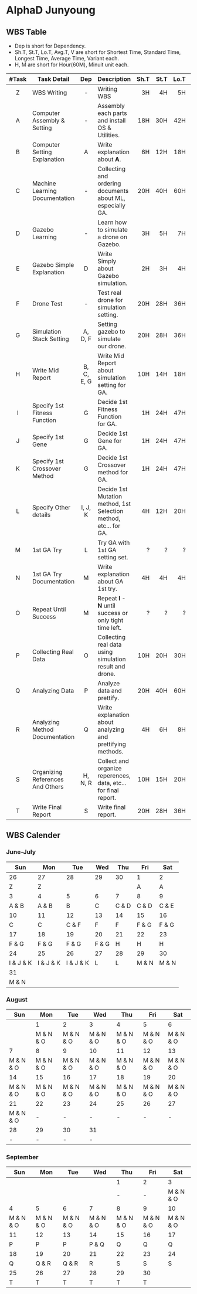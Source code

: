 # AlphaD Junyoung

## WBS Table

- Dep is short for Dependency.
- Sh.T, St.T, Lo.T, Avg.T, V are short for Shortest Time, Standard Time, Longest Time, Average Time, Variant each.
- H, M are short for Hour(60M), Minuit unit each.

| #Task | Task Detail                      | Dep        | Description                                                      | Sh.T | St.T | Lo.T | Avg.T   | V      |
|:-----:|----------------------------------|:----------:|------------------------------------------------------------------|-----:|-----:|-----:|--------:|-------:|
| Z     | WBS Writing                      | -          | Writing WBS                                                      | 3H   | 4H   | 5H   | 4H      | 20M    |
| A     | Computer Assembly & Setting      | -          | Assembly each parts and install OS & Utilities.                  | 18H  | 30H  | 42H  | 30H     | 4H     |
| B     | Computer Setting Explanation     | A          | Write explanation about __A__.                                   | 6H   | 12H  | 18H  | 12H     | 2H     |
| C     | Machine Learning Documentation   | -          | Collecting and ordering documents about ML, especially GA.       | 20H  | 40H  | 60H  | 40H     | 6H 40M |
| D     | Gazebo Learning                  | -          | Learn how to simulate a drone on Gazebo.                         | 3H   | 5H   | 7H   | 5H      | 40M    |
| E     | Gazebo Simple Explanation        | D          | Write Simply about Gazebo simulation.                            | 2H   | 3H   | 4H   | 3H      | 20M    |
| F     | Drone Test                       | -          | Test real drone for simulation setting.                          | 20H  | 28H  | 36H  | 28H     | 2H 40M |
| G     | Simulation Stack Setting         | A, D, F    | Setting gazebo to simulate our drone.                            | 20H  | 28H  | 36H  | 28H     | 2H 40M |
| H     | Write Mid Report                 | B, C, E, G | Write Mid Report about simulation setting for GA.                | 10H  | 14H  | 18H  | 14H     | 1H 20M |
| I     | Specify 1st Fitness Function     | G          | Decide 1st Fitness Function for GA.                              | 1H   | 24H  | 47H  | 24H     | 4H 20M |
| J     | Specify 1st Gene                 | G          | Decide 1st Gene for GA.                                          | 1H   | 24H  | 47H  | 24H     | 4H 20M |
| K     | Specify 1st Crossover Method     | G          | Decide 1st Crossover method for GA.                              | 1H   | 24H  | 47H  | 24H     | 4H 20M |
| L     | Specify Other details            | I, J, K    | Decide 1st Mutation method, 1st Selection method, etc... for GA. | 4H   | 12H  | 20H  | 12H     | 2H 40M |
| M     | 1st GA Try                       | L          | Try GA with 1st GA setting set.                                  | ?    | ?    | ?    | ?       | ?      |
| N     | 1st GA Try Documentation         | M          | Write explanation about GA 1st try.                              | 4H   | 4H   | 4H   | 4H      | 0      |
| O     | Repeat Until Success             | M          | Repeat __I__ - __N__ until success or only tight time left.      | ?    | ?    | ?    | ?       | ?      |
| P     | Collecting Real Data             | O          | Collecting real data using simulation result and drone.          | 10H  | 20H  | 30H  | 20H     | 3H 20M |
| Q     | Analyzing Data                   | P          | Analyze data and prettify.                                       | 20H  | 40H  | 60H  | 40H     | 6H 40M |
| R     | Analyzing Method Documentation   | Q          | Write explanation about analyzing and prettifying methods.       | 4H   | 6H   | 8H   | 6H      | 40M    |
| S     | Organizing References And Others | H, N, R    | Collect and organize reperences, data, etc... for final report.  | 10H  | 15H  | 20H  | 15H     | 1H 40M |
| T     | Write Final Report               | S          | Write final report.                                              | 20H  | 28H  | 36H  | 28H     | 2H 40M |

## WBS Calender

### June-July

| Sun           | Mon           | Tue           | Wed           | Thu           | Fri           | Sat           |
|---------------|---------------|---------------|---------------|---------------|---------------|---------------|
| 26            | 27            | 28            | 29            | 30            | 1             | 2             |
| Z             | Z             |               |               |               | A             | A             |
| 3             | 4             | 5             | 6             | 7             | 8             | 9             |
| A & B         | A & B         | B             | C             | C & D         | C & D         | C & E         |
| 10            | 11            | 12            | 13            | 14            | 15            | 16            |
| C             | C             | C & F         | F             | F             | F & G         | F & G         |
| 17            | 18            | 19            | 20            | 21            | 22            | 23            |
| F & G         | F & G         | F & G         | F & G         | H             | H             | H             |
| 24            | 25            | 26            | 27            | 28            | 29            | 30            |
| I & J & K     | I & J & K     | I & J & K     | L             | L             | M & N         | M & N         |
| 31            |               |               |               |               |               |               |
| M & N         |               |               |               |               |               |               |

### August

| Sun           | Mon           | Tue           | Wed           | Thu           | Fri           | Sat           |
|---------------|---------------|---------------|---------------|---------------|---------------|---------------|
|               | 1             | 2             | 3             | 4             | 5             | 6             |
|               | M & N & O     | M & N & O     | M & N & O     | M & N & O     | M & N & O     | M & N & O     |
| 7             | 8             | 9             | 10            | 11            | 12            | 13            |
| M & N & O     | M & N & O     | M & N & O     | M & N & O     | M & N & O     | M & N & O     | M & N & O     |
| 14            | 15            | 16            | 17            | 18            | 19            | 20            |
| M & N & O     | M & N & O     | M & N & O     | M & N & O     | M & N & O     | M & N & O     | M & N & O     |
| 21            | 22            | 23            | 24            | 25            | 26            | 27            |
| M & N & O     | -             | -             | -             | -             | -             | -             |
| 28            | 29            | 30            | 31            |               |               |               |
| -             | -             | -             | -             |

### September

| Sun           | Mon           | Tue           | Wed           | Thu           | Fri           | Sat           |
|---------------|---------------|---------------|---------------|---------------|---------------|---------------|
|               |               |               |               | 1             | 2             | 3             |
|               |               |               |               | -             | -             | M & N & O     |
| 4             | 5             | 6             | 7             | 8             | 9             | 10            |
| M & N & O     | M & N & O     | M & N & O     | M & N & O     | M & N & O     | M & N & O     | M & N & O     |
| 11            | 12            | 13            | 14            | 15            | 16            | 17            |
| P             | P             | P             | P & Q         | Q             | Q             | Q             |
| 18            | 19            | 20            | 21            | 22            | 23            | 24            |
| Q             | Q & R         | Q & R         | R             | S             | S             | S             |
| 25            | 26            | 27            | 28            | 29            | 30            |               |
| T             | T             | T             | T             | T             | T             |               |

